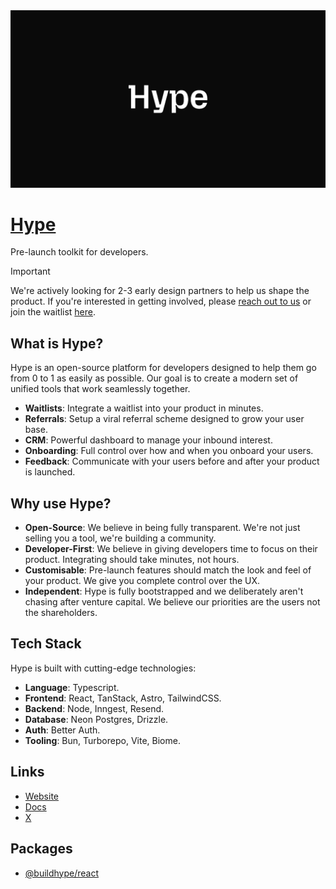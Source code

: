 <img src="./readme.png" alt="Hype" />

# [Hype](https://www.buildhype.dev/)

Pre-launch toolkit for developers.

> [!IMPORTANT]
> We're actively looking for 2-3 early design partners to help us shape the product. If you're interested in getting involved, please [reach out to us](mailto:x@jxd.dev) or join the waitlist [here](https://www.buildhype.dev/).

## What is Hype?

Hype is an open-source platform for developers designed to help them go from 0 to 1 as easily as possible. Our goal is to create a modern set of unified tools that work seamlessly together.

- **Waitlists**: Integrate a waitlist into your product in minutes.
- **Referrals**: Setup a viral referral scheme designed to grow your user base.
- **CRM**: Powerful dashboard to manage your inbound interest.
- **Onboarding**: Full control over how and when you onboard your users.
- **Feedback**: Communicate with your users before and after your product is launched.

## Why use Hype?

- **Open-Source**: We believe in being fully transparent. We're not just selling you a tool, we're building a community.
- **Developer-First**: We believe in giving developers time to focus on their product. Integrating should take minutes, not hours.
- **Customisable**: Pre-launch features should match the look and feel of your product. We give you complete control over the UX.
- **Independent**: Hype is fully bootstrapped and we deliberately aren't chasing after venture capital. We believe our priorities are the users not the shareholders.

## Tech Stack

Hype is built with cutting-edge technologies:

- **Language**: Typescript.
- **Frontend**: React, TanStack, Astro, TailwindCSS.
- **Backend**: Node, Inngest, Resend.
- **Database**: Neon Postgres, Drizzle.
- **Auth**: Better Auth.
- **Tooling**: Bun, Turborepo, Vite, Biome.

## Links

- [Website](https://www.buildhype.dev/)
- [Docs](https://docs.buildhype.dev/docs)
- [X](https://x.com/jxd_dev)

## Packages

- [@buildhype/react](https://www.npmjs.com/package/@buildhype/react)